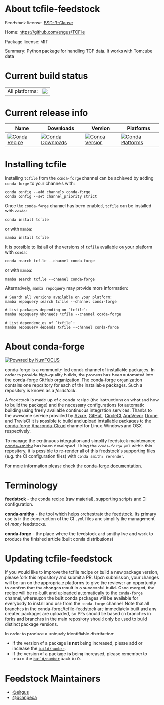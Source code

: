 About tcfile-feedstock
======================

Feedstock license: [BSD-3-Clause](https://github.com/conda-forge/tcfile-feedstock/blob/main/LICENSE.txt)

Home: https://github.com/ehgus/TCFile

Package license: MIT

Summary: Python package for handling TCF data. It works with Tomcube data

Current build status
====================


<table><tr><td>All platforms:</td>
    <td>
      <a href="https://dev.azure.com/conda-forge/feedstock-builds/_build/latest?definitionId=19211&branchName=main">
        <img src="https://dev.azure.com/conda-forge/feedstock-builds/_apis/build/status/tcfile-feedstock?branchName=main">
      </a>
    </td>
  </tr>
</table>

Current release info
====================

| Name | Downloads | Version | Platforms |
| --- | --- | --- | --- |
| [![Conda Recipe](https://img.shields.io/badge/recipe-tcfile-green.svg)](https://anaconda.org/conda-forge/tcfile) | [![Conda Downloads](https://img.shields.io/conda/dn/conda-forge/tcfile.svg)](https://anaconda.org/conda-forge/tcfile) | [![Conda Version](https://img.shields.io/conda/vn/conda-forge/tcfile.svg)](https://anaconda.org/conda-forge/tcfile) | [![Conda Platforms](https://img.shields.io/conda/pn/conda-forge/tcfile.svg)](https://anaconda.org/conda-forge/tcfile) |

Installing tcfile
=================

Installing `tcfile` from the `conda-forge` channel can be achieved by adding `conda-forge` to your channels with:

```
conda config --add channels conda-forge
conda config --set channel_priority strict
```

Once the `conda-forge` channel has been enabled, `tcfile` can be installed with `conda`:

```
conda install tcfile
```

or with `mamba`:

```
mamba install tcfile
```

It is possible to list all of the versions of `tcfile` available on your platform with `conda`:

```
conda search tcfile --channel conda-forge
```

or with `mamba`:

```
mamba search tcfile --channel conda-forge
```

Alternatively, `mamba repoquery` may provide more information:

```
# Search all versions available on your platform:
mamba repoquery search tcfile --channel conda-forge

# List packages depending on `tcfile`:
mamba repoquery whoneeds tcfile --channel conda-forge

# List dependencies of `tcfile`:
mamba repoquery depends tcfile --channel conda-forge
```


About conda-forge
=================

[![Powered by
NumFOCUS](https://img.shields.io/badge/powered%20by-NumFOCUS-orange.svg?style=flat&colorA=E1523D&colorB=007D8A)](https://numfocus.org)

conda-forge is a community-led conda channel of installable packages.
In order to provide high-quality builds, the process has been automated into the
conda-forge GitHub organization. The conda-forge organization contains one repository
for each of the installable packages. Such a repository is known as a *feedstock*.

A feedstock is made up of a conda recipe (the instructions on what and how to build
the package) and the necessary configurations for automatic building using freely
available continuous integration services. Thanks to the awesome service provided by
[Azure](https://azure.microsoft.com/en-us/services/devops/), [GitHub](https://github.com/),
[CircleCI](https://circleci.com/), [AppVeyor](https://www.appveyor.com/),
[Drone](https://cloud.drone.io/welcome), and [TravisCI](https://travis-ci.com/)
it is possible to build and upload installable packages to the
[conda-forge](https://anaconda.org/conda-forge) [Anaconda-Cloud](https://anaconda.org/)
channel for Linux, Windows and OSX respectively.

To manage the continuous integration and simplify feedstock maintenance
[conda-smithy](https://github.com/conda-forge/conda-smithy) has been developed.
Using the ``conda-forge.yml`` within this repository, it is possible to re-render all of
this feedstock's supporting files (e.g. the CI configuration files) with ``conda smithy rerender``.

For more information please check the [conda-forge documentation](https://conda-forge.org/docs/).

Terminology
===========

**feedstock** - the conda recipe (raw material), supporting scripts and CI configuration.

**conda-smithy** - the tool which helps orchestrate the feedstock.
                   Its primary use is in the construction of the CI ``.yml`` files
                   and simplify the management of *many* feedstocks.

**conda-forge** - the place where the feedstock and smithy live and work to
                  produce the finished article (built conda distributions)


Updating tcfile-feedstock
=========================

If you would like to improve the tcfile recipe or build a new
package version, please fork this repository and submit a PR. Upon submission,
your changes will be run on the appropriate platforms to give the reviewer an
opportunity to confirm that the changes result in a successful build. Once
merged, the recipe will be re-built and uploaded automatically to the
`conda-forge` channel, whereupon the built conda packages will be available for
everybody to install and use from the `conda-forge` channel.
Note that all branches in the conda-forge/tcfile-feedstock are
immediately built and any created packages are uploaded, so PRs should be based
on branches in forks and branches in the main repository should only be used to
build distinct package versions.

In order to produce a uniquely identifiable distribution:
 * If the version of a package **is not** being increased, please add or increase
   the [``build/number``](https://docs.conda.io/projects/conda-build/en/latest/resources/define-metadata.html#build-number-and-string).
 * If the version of a package **is** being increased, please remember to return
   the [``build/number``](https://docs.conda.io/projects/conda-build/en/latest/resources/define-metadata.html#build-number-and-string)
   back to 0.

Feedstock Maintainers
=====================

* [@ehgus](https://github.com/ehgus/)
* [@goanpeca](https://github.com/goanpeca/)

